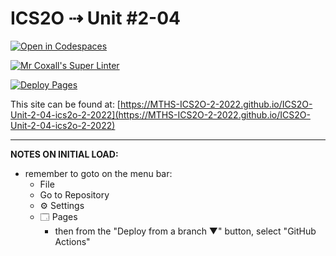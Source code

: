 # ICS2O ⇢ Unit #2-04

[![Open in Codespaces](https://classroom.github.com/assets/launch-codespace-f4981d0f882b2a3f0472912d15f9806d57e124e0fc890972558857b51b24a6f9.svg)](https://classroom.github.com/open-in-codespaces?assignment_repo_id=10591586)

[![Mr Coxall's Super Linter](https://github.com/MTHS-ICS2O-2-2022/ICS2O-Unit-2-04-ics2o-2-2022/workflows/Mr%20Coxall's%20Super%20Linter/badge.svg)](https://github.com/MTHS-ICS2O-2-2022/ICS2O-Unit-2-04-ics2o-2-2022/actions)

[![Deploy Pages](https://github.com/MTHS-ICS2O-2-2022/ICS2O-Unit-2-04-ics2o-2-2022/workflows/Deploy%20Pages/badge.svg)](https://github.com/MTHS-ICS2O-2-2022/ICS2O-Unit-2-04-ics2o-2-2022/actions)

This site can be found at: [https://MTHS-ICS2O-2-2022.github.io/ICS2O-Unit-2-04-ics2o-2-2022](https://MTHS-ICS2O-2-2022.github.io/ICS2O-Unit-2-04-ics2o-2-2022)

---

**NOTES ON INITIAL LOAD:**
- remember to goto on the menu bar:
  - File
  - Go to Repository
  - ⚙ Settings
  - 🗔 Pages
    - then from the "Deploy from a branch ▼" button, select "GitHub Actions"
